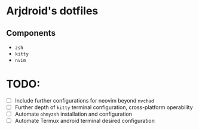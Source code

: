 # Arjdroid's dotfiles

## Components

- `zsh`
- `kitty`
- `nvim`

# TODO:

- [ ] Include further configurations for neovim beyond `nvchad`
- [ ] Further depth of `kitty` terminal configuration, cross-platform operability
- [ ] Automate `ohmyzsh` installation and configuration
- [ ] Automate Termux android terminal desired configuration
